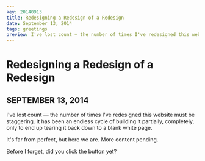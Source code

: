 ```yaml
---
key: 20140913
title: Redesigning a Redesign of a Redesign
date: September 13, 2014
tags: greetings
preview: I've lost count — the number of times I've redesigned this website must be staggering. It has been an endless cycle of building it partially, completely, only to end up tearing it back down to a blank white page.
---
```


Redesigning a Redesign of a Redesign
===
SEPTEMBER 13, 2014
---

I've lost count — the number of times I've redesigned this website must be staggering. It has been an endless cycle of building it partially, completely, only to end up tearing it back down to a blank white page.

It's far from perfect, but here we are. More content pending.

Before I forget, did you click the button yet?
